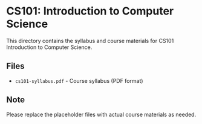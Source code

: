 # CS101: Introduction to Computer Science

This directory contains the syllabus and course materials for CS101 Introduction to Computer Science.

## Files
- `cs101-syllabus.pdf` - Course syllabus (PDF format)

## Note
Please replace the placeholder files with actual course materials as needed. 